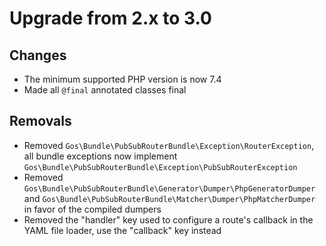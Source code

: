# Upgrade from 2.x to 3.0

## Changes

- The minimum supported PHP version is now 7.4
- Made all `@final` annotated classes final

## Removals

- Removed `Gos\Bundle\PubSubRouterBundle\Exception\RouterException`, all bundle exceptions now implement `Gos\Bundle\PubSubRouterBundle\Exception\PubSubRouterException`
- Removed `Gos\Bundle\PubSubRouterBundle\Generator\Dumper\PhpGeneratorDumper` and `Gos\Bundle\PubSubRouterBundle\Matcher\Dumper\PhpMatcherDumper` in favor of the compiled dumpers
- Removed the "handler" key used to configure a route's callback in the YAML file loader, use the "callback" key instead

